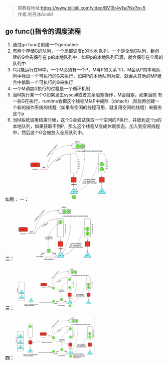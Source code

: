 > 原教程地址:https://www.bilibili.com/video/BV19r4y1w7Nx?p=5 \
> 作者:刘丹冰Aceld
## go func()指令的调度流程

1. 通过go func()创建一个goroutine
2. 有两个存储G的队列，一个局部调度p的本地 队列，一个是全局G队列，新创建的G会先保存在 p的本地队列中，如果p的本地队列已满，就会保存在全局的队列中
3. G只能运行在M中，一个M必须有一个P，M与P的关系 1:1，M会从P的本地队列中弹出一个可执行的G来执行，如果P的本地队列为空，就会从其他的MP组合中偷取一个可执行的G来执行
4. 一个M调度G执行的过程是一个循环机制
5. 当M执行某一个G如果发生syscall或者其余阻塞操作，M会阻塞，如果当前 有一些G在执行，runtime会把这个线程M从P中摘除（detach）,然后再创建一个新的操作系统的线程（如果有空闲的线程可用，就复用空闲的线程）来服务这个p
6. 当M系统调用结束时候，这个G会尝试获取一个空闲的P执行，并放到这个p的本地队列，如果获取不到P，那么这个线程M变成休眠状态，加入到空闲线程中，然后这个G会被放入全局队列中。

如图：
**一：**
<img src="../img/go-func1.png" width="50%" alt="" />

**二：**
<img src="../img/go-func2.png" width="50%" alt="" />

**三：**
<img src="../img/go-func3.png" width="50%" alt="" />

**四：**
<img src="../img/go-func4.png" width="50%" alt="" />